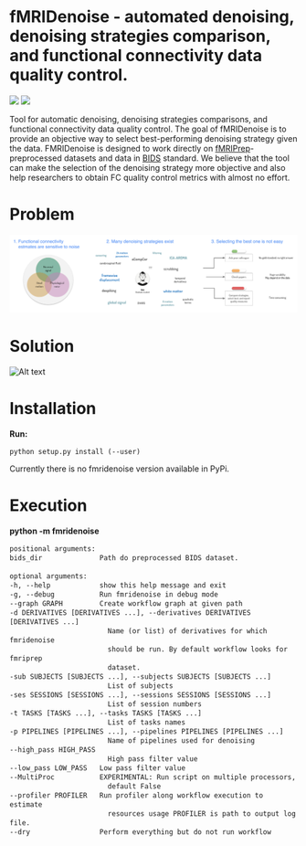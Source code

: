 # fMRIDenoise - automated denoising, denoising strategies comparison, and functional connectivity data quality control.

![](https://zenodo.org/badge/181017876.svg)
![](https://travis-ci.org/nbraingroup/fmridenoise.svg?branch=master)
   
Tool for automatic denoising, denoising strategies comparisons,
and functional connectivity data quality control.
The goal of fMRIDenoise is to provide an objective way to select
best-performing denoising strategy given the data.
FMRIDenoise is designed to work directly on [fMRIPrep](https://fmriprep.readthedocs.io)-preprocessed datasets and
data in [BIDS](https://bids.neuroimaging.io/) standard.
We believe that the tool can make the selection of the denoising strategy more objective and also help researchers to obtain FC quality control metrics with almost no effort.

Problem
============

![Alt text](docs/fmridenoise_problem.png?raw=true "Title")

Solution
============
![Alt text](docs/fmridenoise_solution.png?raw=true "Title")

Installation
============

**Run:**

    python setup.py install (--user)

Currently there is no fmridenoise version available in PyPi.

Execution
=========

**python -m fmridenoise**

    positional arguments:
    bids_dir              Path do preprocessed BIDS dataset.

    optional arguments:
    -h, --help            show this help message and exit
    -g, --debug           Run fmridenoise in debug mode
    --graph GRAPH         Create workflow graph at given path
    -d DERIVATIVES [DERIVATIVES ...], --derivatives DERIVATIVES [DERIVATIVES ...]
                            Name (or list) of derivatives for which fmridenoise
                            should be run. By default workflow looks for fmriprep
                            dataset.
    -sub SUBJECTS [SUBJECTS ...], --subjects SUBJECTS [SUBJECTS ...]
                            List of subjects
    -ses SESSIONS [SESSIONS ...], --sessions SESSIONS [SESSIONS ...]
                            List of session numbers
    -t TASKS [TASKS ...], --tasks TASKS [TASKS ...]
                            List of tasks names
    -p PIPELINES [PIPELINES ...], --pipelines PIPELINES [PIPELINES ...]
                            Name of pipelines used for denoising
    --high_pass HIGH_PASS
                            High pass filter value
    --low_pass LOW_PASS   Low pass filter value
    --MultiProc           EXPERIMENTAL: Run script on multiple processors,
                            default False
    --profiler PROFILER   Run profiler along workflow execution to estimate
                            resources usage PROFILER is path to output log file.
    --dry                 Perform everything but do not run workflow
                                    